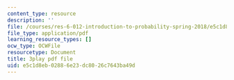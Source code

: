 ```yaml
---
content_type: resource
description: ''
file: /courses/res-6-012-introduction-to-probability-spring-2018/e5c1d8eb02886e23dc8026c7643ba49d_cph71QcwHeQ.pdf
file_type: application/pdf
learning_resource_types: []
ocw_type: OCWFile
resourcetype: Document
title: 3play pdf file
uid: e5c1d8eb-0288-6e23-dc80-26c7643ba49d
---
```

